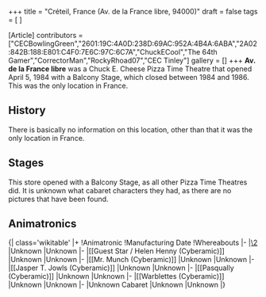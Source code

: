 +++
title = "Créteil, France (Av. de la France libre, 94000)"
draft = false
tags = [ ]

[Article]
contributors = ["CECBowlingGreen","2601:19C:4A0D:238D:69AC:952A:4B4A:6ABA","2A02:842B:188:E801:C4F0:7E6C:97C:6C7A","ChuckECool","The 64th Gamer","CorrectorMan","RockyRhoad07","CEC Tinley"]
gallery = []
+++
**Av. de la France libre** was a Chuck E. Cheese Pizza Time Theatre that opened April 5, 1984 with a Balcony Stage, which closed between 1984 and 1986. This was the only location in France.

##  History ## 
There is basically no information on this location, other than that it was the only location in France.

##  Stages ## 
This store opened with a Balcony Stage, as all other Pizza Time Theatres did. It is unknown what cabaret characters they had, as there are no pictures that have been found.

##  Animatronics ## 
{| class='wikitable'
|+
!Animatronic
!Manufacturing Date
!Whereabouts
|-
|[\2](\1)
|Unknown
|Unknown
|-
|[[Guest Star / Helen Henny (Cyberamic)]]
|Unknown
|Unknown
|-
|[[Mr. Munch (Cyberamic)]]
|Unknown
|Unknown
|-
|[[Jasper T. Jowls (Cyberamic)]]
|Unknown
|Unknown
|-
|[[Pasqually (Cyberamic)]]
|Unknown
|Unknown
|-
|[[Warblettes (Cyberamic)]]
|Unknown
|Unknown
|-
|Unknown Cabaret
|Unknown
|Unknown
|}